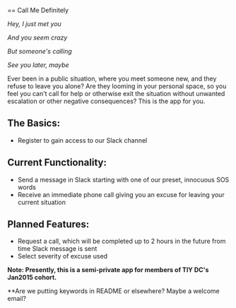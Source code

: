 == Call Me Definitely

<i>Hey, I just met  you</i>

<i>And you seem crazy</i>

<i>But someone's calling</i>

<i>See you later, maybe</i>

Ever been in a public situation, where you meet someone new, and they refuse to leave you alone?
Are they looming in your personal space, so you feel you can't call for help or otherwise exit the situation without unwanted escalation or other negative consequences? 
This is the app for you.




## The Basics:
* Register to gain access to our Slack channel

## Current Functionality:

* Send a message in Slack starting with one of our preset, innocuous SOS words
* Receive an immediate phone call giving you an excuse for leaving your current situation

## Planned Features:
* Request a call, which will be completed up to 2 hours in the future from time Slack message is sent
* Select severity of excuse used

**Note: Presently, this is a semi-private app for members of TIY DC's Jan2015 cohort.**

**Are we putting keywords in README or elsewhere? Maybe a welcome email?